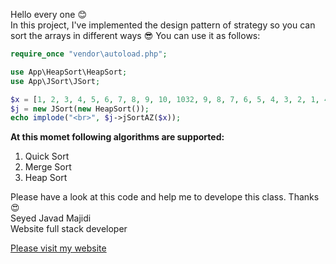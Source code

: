 Hello every one 😊<br/>
In this project, I've implemented the design pattern of strategy so you can sort the arrays in different ways 😎
You can use it as follows:

```php
require_once "vendor\autoload.php";

use App\HeapSort\HeapSort;
use App\JSort\JSort;

$x = [1, 2, 3, 4, 5, 6, 7, 8, 9, 10, 1032, 9, 8, 7, 6, 5, 4, 3, 2, 1, 45, 153];
$j = new JSort(new HeapSort());
echo implode("<br>", $j->jSortAZ($x));
```

**At this momet following algorithms are supported:**

1.  Quick Sort
2.  Merge Sort
3. Heap Sort

Please have a look at this code and help me to develope this class.
Thanks😍<br>
Seyed Javad Majidi<br>
Website full stack developer

[Please visit my website](https://softjam.ir)